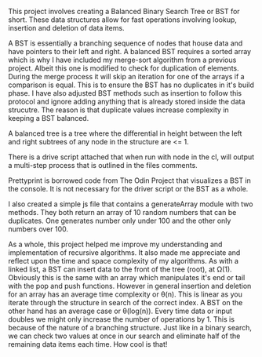 This project involves creating a Balanced Binary Search Tree or BST for short. These data structures allow for fast operations involving lookup, insertion and deletion of data items.

A BST is essentially a branching sequence of nodes that house data and have pointers to their left and right. A balanced BST requires a sorted array which is why I have included my merge-sort algorithm from a previous project. Albeit this one is modified to check for duplication of elements. During the merge process it will skip an iteration for one of the arrays if a comparison is equal. This is to ensure the BST has no duplicates in it's build phase. I have also adjusted BST methods such as insertion to follow this protocol and ignore adding anything that is already stored inside the data strucutre. The reason is that duplicate values increase complexity in keeping a BST balanced.

A balanced tree is a tree where the differential in height between the left and right subtrees of any node in the structure are <= 1.

There is a drive script attached that when run with node in the cl, will output a multi-step process that is outlined in the files comments.

Prettyprint is borrowed code from The Odin Project that visualizes a BST in the console. It is not necessary for the driver script or the BST as a whole.

I also created a simple js file that contains a generateArray module with two methods. They both return an array of 10 random numbers that can be duplicates. One generates number only under 100 and the other only numbers over 100.

As a whole, this project helped me improve my understanding and implementation of recursive algorithms. It also made me appreciate and reflect upon the time and space complexity of my algorithms. As with a linked list, a BST can insert data to the front of the tree (root), at Ω(1). Obviously this is the same with an array which manipulates it's end or tail with the pop and push functions. However in general insertion and deletion for an array has an average time complexity or θ(n). This is linear as you iterate through the structure in search of the correct index. A BST on the other hand has an average case or θ(log(n)). Every time data or input doubles we might only increase the number of operations by 1. This is because of the nature of a branching structure. Just like in a binary search, we can check two values at once in our search and eliminate half of the remaining data items each time. How cool is that!
